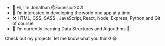 - 👋 Hi, I’m Jonathan @Excelsior2021
- 👀 I’m interested in developing the world one app at a time.
- ⚒️ HTML, CSS, SASS , JavaScript, React, Node, Express, Python and Git of course!
- 🌱 I’m currently learning Data Structures and Algorithms 😬.


Check out my projects, let me know what you think! 😁

<!---
Excelsior2021/Excelsior2021 is a ✨ special ✨ repository because its `README.md` (this file) appears on your GitHub profile.
You can click the Preview link to take a look at your changes.
--->
